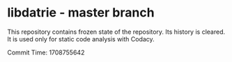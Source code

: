 # libdatrie - master branch

This repository contains frozen state of the repository.
Its history is cleared. It is used only for static code
analysis with Codacy.

Commit Time: 1708755642